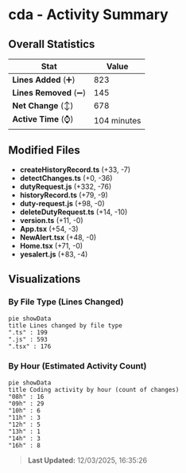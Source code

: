 # cda - Activity Summary 

## Overall Statistics

| Stat                   | Value                                                             |
| ---------------------- | ----------------------------------------------------------------- |
| **Lines Added** (➕)   | 823                                          |
| **Lines Removed** (➖) | 145                                        |
| **Net Change** (↕)    | 678                |
| **Active Time** (⌚)   | 104 minutes |


## Modified Files
- **createHistoryRecord.ts** (+33, -7)
- **detectChanges.ts** (+0, -36)
- **dutyRequest.js** (+332, -76)
- **historyRecord.ts** (+79, -9)
- **duty-request.js** (+98, -0)
- **deleteDutyRequest.ts** (+14, -10)
- **version.ts** (+11, -0)
- **App.tsx** (+54, -3)
- **NewAlert.tsx** (+48, -0)
- **Home.tsx** (+71, -0)
- **yesalert.js** (+83, -4)

## Visualizations

### By File Type (Lines Changed)

```mermaid
pie showData
title Lines changed by file type
".ts" : 199
".js" : 593
".tsx" : 176
```

### By Hour (Estimated Activity Count)

```mermaid
pie showData
title Coding activity by hour (count of changes)
"08h" : 16
"09h" : 29
"10h" : 6
"11h" : 3
"12h" : 5
"13h" : 1
"14h" : 3
"16h" : 8
```


> **Last Updated:** 12/03/2025, 16:35:26